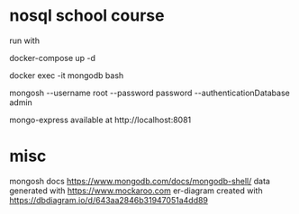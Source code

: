# nosql school course

run with

docker-compose up -d

docker exec -it mongodb bash

mongosh --username root --password password --authenticationDatabase admin

mongo-express available at http://localhost:8081

# misc

mongosh docs https://www.mongodb.com/docs/mongodb-shell/
data generated with https://www.mockaroo.com
er-diagram created with https://dbdiagram.io/d/643aa2846b31947051a4dd89
